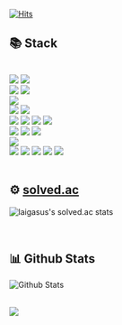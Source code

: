 <div align='left'>

[![Hits](https://hits.seeyoufarm.com/api/count/incr/badge.svg?url=https%3A%2F%2Fgithub.com%2FKim-Dong-Jun99&count_bg=%2379C83D&title_bg=%2309C42D&icon=&icon_color=%23E7E7E7&title=hits&edge_flat=false)](https://hits.seeyoufarm.com)

## 📚 Stack
<br/>
<div algin = left>
  <img src="https://img.shields.io/badge/java-FF5A00?style=for-the-badge&logo=Java&logoColor=white">
  <img src="https://img.shields.io/badge/gradle-02303A?style=for-the-badge&logo=gradle&logoColor=white">
  <br/>
  <img src="https://img.shields.io/badge/spring-6DB33F?style=for-the-badge&logo=springboot&logoColor=black">
  <img src="https://img.shields.io/badge/spring security-6DB33F?style=for-the-badge&logo=springsecurity&logoColor=black">
  <br/>
  <img src="https://img.shields.io/badge/swagger-85EA2D?style=for-the-badge&logo=swagger&logoColor=black">

  <br/>
  <img src="https://img.shields.io/badge/mysql-4479A1?style=for-the-badge&logo=mysql&logoColor=white">
  <img src="https://img.shields.io/badge/redis-DC382D?style=for-the-badge&logo=redis&logoColor=white">
  <br/>
  <img src="https://img.shields.io/badge/github actions-2088FF?style=for-the-badge&logo=githubactions&logoColor=white">
  <img src="https://img.shields.io/badge/github-181717?style=for-the-badge&logo=github&logoColor=white">
  <img src="https://img.shields.io/badge/docker-2496ED?style=for-the-badge&logo=docker&logoColor=white">
  <img src="https://img.shields.io/badge/docker compose-2496ED?style=for-the-badge&logo=docker&logoColor=white">
  <br/>
  <img src="https://img.shields.io/badge/ubuntu-E95420?style=for-the-badge&logo=ubuntu&logoColor=black">
  <img src="https://img.shields.io/badge/aws ec2-232F3E?style=for-the-badge&logo=amazonec2&logoColor=white">
  <img src="https://img.shields.io/badge/aws s3-569A31?style=for-the-badge&logo=amazons3&logoColor=white">
  <br/>
  <img src="https://img.shields.io/badge/nginx-009639?style=for-the-badge&logo=nginx&logoColor=white">
  <br/>
  <img src="https://img.shields.io/badge/notion-000000?style=for-the-badge&logo=notion&logoColor=white">
  <img src="https://img.shields.io/badge/jira-0052CC?style=for-the-badge&logo=jira&logoColor=white">
  <img src="https://img.shields.io/badge/slack-4A154B?style=for-the-badge&logo=slack&logoColor=white">
  <img src="https://img.shields.io/badge/intellij-000000?style=for-the-badge&logo=intellijidea&logoColor=white">
  <img src="https://img.shields.io/badge/postman-FF6C37?style=for-the-badge&logo=postman&logoColor=black">
</div>

<br/>

## ⚙️ [solved.ac](https://solved.ac/profile/rlaehdwns99)

![laigasus's solved.ac stats](https://github-readme-solvedac.hyp3rflow.vercel.app/api/?handle=rlaehdwns99)

<br/>

## 📊 Github Stats

![Github Stats](https://github-readme-streak-stats.herokuapp.com/?user=Kim-Dong-Jun99&theme=vue&hide_border=false&fire=red&sideNums=red)

<br/>
  
<img src="https://github-profile-summary-cards.vercel.app/api/cards/profile-details?username=Kim-Dong-Jun99&theme=vue" />

</div>


